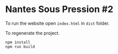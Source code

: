 # Nantes Sous Pression #2

To run the website open `index.html` in `dist` folder.

To regenerate the project.
```
npm install
npm run build
```
